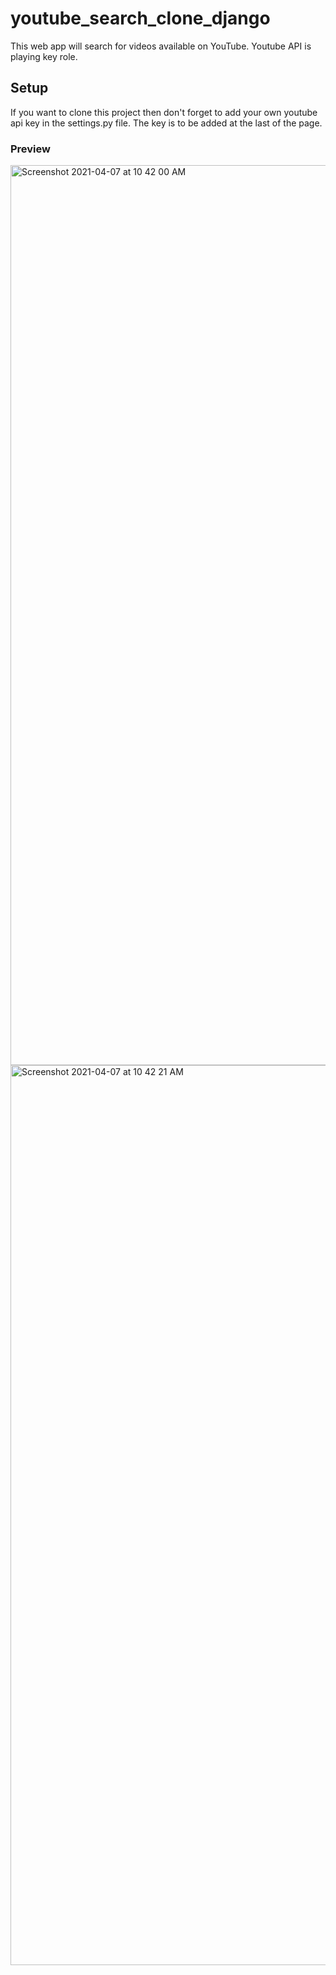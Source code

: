 # youtube_search_clone_django
This web app will search for videos available on YouTube. Youtube API is playing key role.
## Setup
If you want to clone this project then don't forget to add your own youtube api key in the settings.py file. The key is to be added at the last of the page.

### Preview
<img width="1440" alt="Screenshot 2021-04-07 at 10 42 00 AM" src="https://user-images.githubusercontent.com/64217477/113813675-f914b980-978d-11eb-84c5-765d73da7520.png">

<img width="1440" alt="Screenshot 2021-04-07 at 10 42 21 AM" src="https://user-images.githubusercontent.com/64217477/113813678-f9ad5000-978d-11eb-8c16-1b1e99619292.png">
